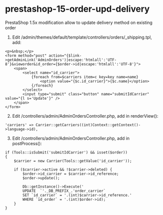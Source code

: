 # prestashop-15-order-upd-delivery
PrestaShop 1.5x modification allow to update delivery method on existing order

1. Edit /admin/themes/default/template/controllers/orders/_shipping.tpl, add:
```
<p>&nbsp;</p>
<form method="post" action="{$link->getAdminLink('AdminOrders')|escape:'htmlall':'UTF-8'}&vieworder&id_order={$order->id|escape:'htmlall':'UTF-8'}">
    <span>
        <select name="id_carrier">
            {foreach from=$carriers item=c key=key name=name}
                <option value="{$c.id_carrier}">{$c.name}</option>
            {/foreach}
        </select>
        <input type="submit" class="button" name="submitIdCarrier" value="{l s='Update'}" />
    </span>
</form>
```

2. Edit /controllers/admin/AdminOrdersController.php, add in renderView():
```
'carriers' => Carrier::getCarriers((int)Context::getContext()->language->id),
```

3.  Edit /controllers/admin/AdminOrdersController.php, add in postProcess():

```
if (Tools::isSubmit('submitIdCarrier') && isset($order))
{
    $carrier = new Carrier(Tools::getValue('id_carrier'));

    if ($carrier->active && !$carrier->deleted) {
        $order->id_carrier = $carrier->id_reference;
        $order->update();

        Db::getInstance()->Execute('
        UPDATE  `'._DB_PREFIX_.'order_carrier`
        SET `id_carrier` = '.(int)$carrier->id_reference.'
        WHERE `id_order` = '.(int)$order->id);
    }
}
```
